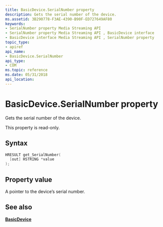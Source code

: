 ```yaml
---
title: BasicDevice.SerialNumber property
description: Gets the serial number of the device.
ms.assetid: 3B290778-F3AE-4390-B90F-ED727649AF80
keywords:
- SerialNumber property Media Streaming API
- SerialNumber property Media Streaming API , BasicDevice interface
- BasicDevice interface Media Streaming API , SerialNumber property
topic_type:
- apiref
api_name:
- BasicDevice.SerialNumber
api_type:
- COM
ms.topic: reference
ms.date: 05/31/2018
api_location: 
---
```


# BasicDevice.SerialNumber property

Gets the serial number of the device.

This property is read-only.

## Syntax


```C++
HRESULT get_SerialNumber(
  [out] HSTRING *value
);
```



## Property value

A pointer to the device’s serial number.

## See also

<dl> <dt>

[**BasicDevice**](https://msdn.microsoft.com/library/Hh828813(v=VS.85).aspx)
</dt> </dl>

 

 




